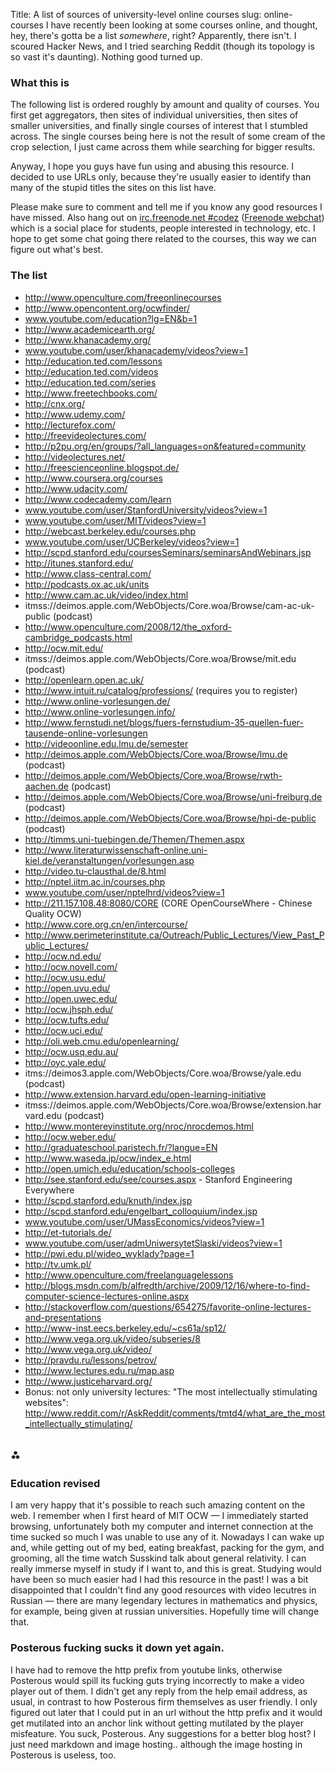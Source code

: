 Title: A list of sources of university-level online courses
slug: online-courses
<markdown>
I have recently been looking at some courses online, and thought, hey, there's gotta be a list *somewhere*, right? Apparently, there isn't. I scoured Hacker News, and I tried searching Reddit (though its topology is so vast it's daunting). Nothing good turned up.

### What this is
The following list is ordered roughly by amount and quality of courses. You first get aggregators, then sites of individual universities, then sites of smaller universities, and finally single courses of interest that I stumbled across. The single courses being here is not the result of some cream of the crop selection, I just came across them while searching for bigger results.

Anyway, I hope you guys have fun using and abusing this resource. I decided to use URLs only, because they're usually easier to identify than many of the stupid titles the sites on this list have.

Please make sure to comment and tell me if you know any good resources I have missed. Also hang out on [irc.freenode.net #codez](irc://irc.freenode.net/#codez) ([Freenode webchat](http://webchat.freenode.net/?channels=codez)) which is a social place for students, people interested in technology, etc. I hope to get some chat going there related to the courses, this way we can figure out what's best.

### The list
* http://www.openculture.com/freeonlinecourses
* http://www.opencontent.org/ocwfinder/
* www.youtube.com/education?lg=EN&b=1
* http://www.academicearth.org/
* http://www.khanacademy.org/
* www.youtube.com/user/khanacademy/videos?view=1
* http://education.ted.com/lessons
* http://education.ted.com/videos
* http://education.ted.com/series
* http://www.freetechbooks.com/
* http://cnx.org/
* http://www.udemy.com/
* http://lecturefox.com/
* http://freevideolectures.com/
* http://p2pu.org/en/groups/?all_languages=on&featured=community
* http://videolectures.net/
* http://freescienceonline.blogspot.de/
* http://www.coursera.org/courses
* http://www.udacity.com/
* http://www.codecademy.com/learn
* www.youtube.com/user/StanfordUniversity/videos?view=1
* www.youtube.com/user/MIT/videos?view=1
* http://webcast.berkeley.edu/courses.php
* www.youtube.com/user/UCBerkeley/videos?view=1
* http://scpd.stanford.edu/coursesSeminars/seminarsAndWebinars.jsp
* http://itunes.stanford.edu/
* http://www.class-central.com/
* http://podcasts.ox.ac.uk/units
* http://www.cam.ac.uk/video/index.html
* itmss://deimos.apple.com/WebObjects/Core.woa/Browse/cam-ac-uk-public (podcast)
* http://www.openculture.com/2008/12/the_oxford-cambridge_podcasts.html
* http://ocw.mit.edu/
* itmss://deimos.apple.com/WebObjects/Core.woa/Browse/mit.edu (podcast)
* http://openlearn.open.ac.uk/
* http://www.intuit.ru/catalog/professions/ (requires you to register)
* http://www.online-vorlesungen.de/
* http://www.online-vorlesungen.info/
* http://www.fernstudi.net/blogs/fuers-fernstudium-35-quellen-fuer-tausende-online-vorlesungen
* http://videoonline.edu.lmu.de/semester
* http://deimos.apple.com/WebObjects/Core.woa/Browse/lmu.de (podcast)
* http://deimos.apple.com/WebObjects/Core.woa/Browse/rwth-aachen.de (podcast)
* http://deimos.apple.com/WebObjects/Core.woa/Browse/uni-freiburg.de (podcast)
* http://deimos.apple.com/WebObjects/Core.woa/Browse/hpi-de-public (podcast)
* http://timms.uni-tuebingen.de/Themen/Themen.aspx
* http://www.literaturwissenschaft-online.uni-kiel.de/veranstaltungen/vorlesungen.asp
* http://video.tu-clausthal.de/8.html
* http://nptel.iitm.ac.in/courses.php
* www.youtube.com/user/nptelhrd/videos?view=1
* http://211.157.108.48:8080/CORE (CORE OpenCourseWhere - Chinese Quality OCW)
* http://www.core.org.cn/en/intercourse/
* http://www.perimeterinstitute.ca/Outreach/Public_Lectures/View_Past_Public_Lectures/
* http://ocw.nd.edu/
* http://ocw.novell.com/
* http://ocw.usu.edu/
* http://open.uvu.edu/
* http://open.uwec.edu/
* http://ocw.jhsph.edu/
* http://ocw.tufts.edu/
* http://ocw.uci.edu/
* http://oli.web.cmu.edu/openlearning/
* http://ocw.usq.edu.au/
* http://oyc.yale.edu/
* itms://deimos3.apple.com/WebObjects/Core.woa/Browse/yale.edu (podcast)
* http://www.extension.harvard.edu/open-learning-initiative
* itmss://deimos.apple.com/WebObjects/Core.woa/Browse/extension.harvard.edu (podcast)
* http://www.montereyinstitute.org/nroc/nrocdemos.html
* http://ocw.weber.edu/
* http://graduateschool.paristech.fr/?langue=EN
* http://www.waseda.jp/ocw/index_e.html
* http://open.umich.edu/education/schools-colleges
* http://see.stanford.edu/see/courses.aspx - Stanford Engineering Everywhere
* http://scpd.stanford.edu/knuth/index.jsp
* http://scpd.stanford.edu/engelbart_colloquium/index.jsp
* www.youtube.com/user/UMassEconomics/videos?view=1
* http://et-tutorials.de/
* www.youtube.com/user/admUniwersytetSlaski/videos?view=1
* http://pwi.edu.pl/wideo_wyklady?page=1
* http://tv.umk.pl/
* http://www.openculture.com/freelanguagelessons
* http://blogs.msdn.com/b/alfredth/archive/2009/12/16/where-to-find-computer-science-lectures-online.aspx
* http://stackoverflow.com/questions/654275/favorite-online-lectures-and-presentations
* http://www-inst.eecs.berkeley.edu/~cs61a/sp12/
* http://www.vega.org.uk/video/subseries/8
* http://www.vega.org.uk/video/
* http://pravdu.ru/lessons/petrov/
* http://www.lectures.edu.ru/map.asp
* http://www.justiceharvard.org/
* Bonus: not only university lectures: "The most intellectually stimulating websites": http://www.reddit.com/r/AskReddit/comments/tmtd4/what_are_the_most_intellectually_stimulating/

## ⁂
### Education revised
I am very happy that it's possible to reach such amazing content on the web. I remember when I first heard of MIT OCW — I immediately started browsing, unfortunately both my computer and internet connection at the time sucked so much I was unable to use any of it. Nowadays I can wake up and, while getting out of my bed, eating breakfast, packing for the gym, and grooming, all the time watch Susskind talk about general relativity. I can really immerse myself in study if I want to, and this is great. Studying would have been so much easier had I had this resource in the past! I was a bit disappointed that I couldn't find any good resources with video lecutres in Russian — there are many legendary lectures in mathematics and physics, for example, being given at russian universities. Hopefully time will change that.

### Posterous fucking sucks it down yet again.
I have had to remove the http prefix from youtube links, otherwise Posterous would spill its fucking guts trying incorrectly to make a video player out of them. I didn't get any reply from the help email address, as usual, in contrast to how Posterous firm themselves as user friendly. I only figured out later that I could put in an url without the http prefix and it would get mutilated into an anchor link without getting mutilated by the player misfeature. You suck, Posterous. Any suggestions for a better blog host? I just need markdown and image hosting.. although the image hosting in Posterous is useless, too.
</markdown>
